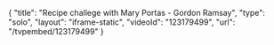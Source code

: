 {
    "title": "Recipe challege with Mary Portas - Gordon Ramsay",
    "type": "solo",
    "layout": "iframe-static",
    "videoId": "123179499",
    "url": "\/tvpembed\/123179499"
}